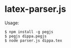 latex-parser.js
===============

Usage:

```
$ npm install -g pegjs
$ pegjs dippa.pegjs
$ node parser.js dippa.tex
```

